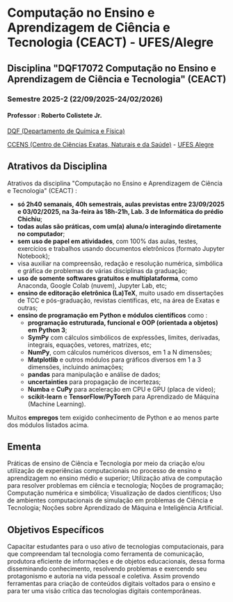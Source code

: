 # Computação no Ensino e Aprendizagem de Ciência e Tecnologia (CEACT) - UFES/Alegre

## Disciplina "DQF17072 Computação no Ensino e Aprendizagem de Ciência e Tecnologia" (CEACT)

### Semestre 2025-2 (22/09/2025-24/02/2026)

#### Professor : Roberto Colistete Jr.

[DQF (Departamento de Química e Física)](http://alegre.ufes.br/ccens/departamento-de-quimica-e-fisica)

[CCENS (Centro de Ciências Exatas, Naturais e da Saúde)](https://alegre.ufes.br/ccens/direcao) - [UFES Alegre](http://alegre.ufes.br/)

## Atrativos da Disciplina

Atrativos da disciplina "Computação no Ensino e Aprendizagem de Ciência e Tecnologia" (CEACT) :
- **só 2h40 semanais, 40h semestrais, aulas previstas entre 23/09/2025 e 03/02/2025, na 3a-feira às 18h-21h, Lab. 3 de Informática do prédio Chichiu**;
- **todas aulas são práticas, com um(a) aluna/o interagindo diretamente no computador**;
- **sem uso de papel em atividades**, com 100% das aulas, testes, exercícios e trabalhos usando documentos eletrônicos (formato Jupyter Notebook);
- visa auxiliar na compreensão, redação e resolução numérica, simbólica e gráfica de problemas de várias disciplinas da graduação;
- **uso de somente softwares gratuitos e multiplataforma**, como Anaconda, Google Colab (nuvem), Jupyter Lab, etc;
- **ensino de editoração eletrônica (La)TeX**, muito usado em dissertações de TCC e pós-graduação, revistas científicas, etc, na área de Exatas e outras;
- **ensino de programação em Python e módulos científicos** como :
   * **programação estruturada, funcional e OOP (orientada a objetos) em Python 3**;
   * **SymPy** com cálculos simbólicos de expŕessões, limites, derivadas, integrais, equações, vetores, matrizes, etc;
   * **NumPy**, com cálculos numéricos diversos, em 1 a N dimensões;
   * **Matplotlib** e outros módulos para gráficos diversos em 1 a 3 dimensões, incluindo animações;
   * **pandas** para manipulação e análise de dados;
   * **uncertainties** para propagação de incertezas;
   * **Numba** e **CuPy** para aceleração em CPU e GPU (placa de vídeo);
   * **scikit-learn** e **TensorFlow/PyTorch** para Aprendizado de Máquina (Machine Learning).

Muitos **empregos** tem exigido conhecimento de Python e ao menos parte dos módulos listados acima.

## Ementa

Práticas de ensino de Ciência e Tecnologia por meio da criação e/ou utilização de experiências computacionais no processo de ensino e aprendizagem no ensino médio e superior; Utilização ativa de computação para resolver problemas em ciência e tecnologia; Noções de programação; Computação numérica e simbólica; Visualização de dados científicos; Uso de ambientes computacionais de simulação em problemas de Ciência e Tecnologia; Noções sobre Aprendizado de Máquina e Inteligência Artificial.

## Objetivos Específicos

Capacitar estudantes para o uso ativo de tecnologias computacionais, para que compreendam tal tecnologia como ferramenta de comunicação, produtora eficiente de informações e de objetos educacionais, dessa forma disseminando conhecimento, resolvendo problemas e exercendo seu protagonismo e autoria na vida pessoal e coletiva. Assim provendo ferramentas para criação de conteúdos digitais voltados para o ensino e para ter uma visão crítica das tecnologias digitais contemporâneas.
